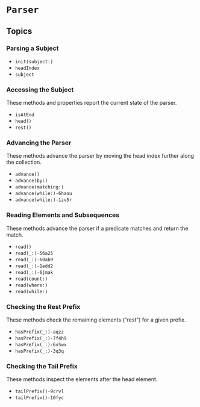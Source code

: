 # ``Parser``

## Topics

### Parsing a Subject

- ``init(subject:)``
- ``headIndex``
- ``subject``

### Accessing the Subject

These methods and properties report the current state of the parser.

- ``isAtEnd``
- ``head()``
- ``rest()``

### Advancing the Parser

These methods advance the parser by moving the head index further along the collection.

- ``advance()``
- ``advance(by:)``
- ``advance(matching:)``
- ``advance(while:)-6haou``
- ``advance(while:)-1zv5r``

### Reading Elements and Subsequences

These methods advance the parser if a predicate matches and return the match.

- ``read()``
- ``read(_:)-56a25``
- ``read(_:)-60ab9``
- ``read(_:)-1edd2``
- ``read(_:)-6jmak``
- ``read(count:)``
- ``read(where:)``
- ``read(while:)``

### Checking the Rest Prefix

These methods check the remaining elements (“rest”) for a given prefix.

- ``hasPrefix(_:)-aqzz``
- ``hasPrefix(_:)-7f4h9``
- ``hasPrefix(_:)-6v5wx``
- ``hasPrefix(_:)-3q3q``

### Checking the Tail Prefix

These methods inspect the elements after the head element.

- ``tailPrefix()-9crvl``
- ``tailPrefix()-10fyc``
